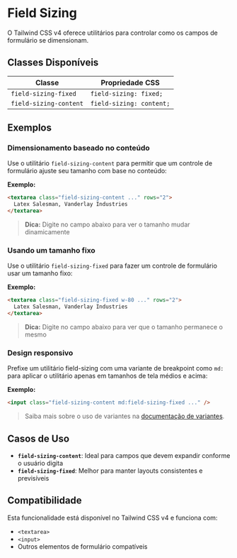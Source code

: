 # Field Sizing

O Tailwind CSS v4 oferece utilitários para controlar como os campos de formulário se dimensionam.

## Classes Disponíveis

| Classe | Propriedade CSS |
|--------|-----------------|
| `field-sizing-fixed` | `field-sizing: fixed;` |
| `field-sizing-content` | `field-sizing: content;` |

## Exemplos

### Dimensionamento baseado no conteúdo

Use o utilitário `field-sizing-content` para permitir que um controle de formulário ajuste seu tamanho com base no conteúdo:

**Exemplo:**
```html
<textarea class="field-sizing-content ..." rows="2">
  Latex Salesman, Vanderlay Industries
</textarea>
```

> **Dica:** Digite no campo abaixo para ver o tamanho mudar dinamicamente

### Usando um tamanho fixo

Use o utilitário `field-sizing-fixed` para fazer um controle de formulário usar um tamanho fixo:

**Exemplo:**
```html
<textarea class="field-sizing-fixed w-80 ..." rows="2">
  Latex Salesman, Vanderlay Industries
</textarea>
```

> **Dica:** Digite no campo abaixo para ver que o tamanho permanece o mesmo

### Design responsivo

Prefixe um utilitário field-sizing com uma variante de breakpoint como `md:` para aplicar o utilitário apenas em tamanhos de tela médios e acima:

**Exemplo:**
```html
<input class="field-sizing-content md:field-sizing-fixed ..." />
```

> Saiba mais sobre o uso de variantes na [documentação de variantes](../variants).

## Casos de Uso

- **`field-sizing-content`**: Ideal para campos que devem expandir conforme o usuário digita
- **`field-sizing-fixed`**: Melhor para manter layouts consistentes e previsíveis

## Compatibilidade

Esta funcionalidade está disponível no Tailwind CSS v4 e funciona com:
- `<textarea>`
- `<input>`
- Outros elementos de formulário compatíveis

